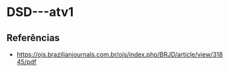 # DSD---atv1

## Referências

- https://ojs.brazilianjournals.com.br/ojs/index.php/BRJD/article/view/31845/pdf
